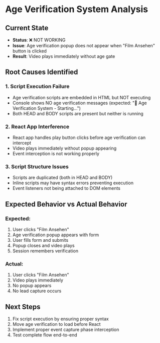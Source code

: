 # Age Verification System Analysis

## Current State
- **Status**: ❌ NOT WORKING
- **Issue**: Age verification popup does not appear when "Film Ansehen" button is clicked
- **Result**: Video plays immediately without age gate

## Root Causes Identified

### 1. Script Execution Failure
- Age verification scripts are embedded in HTML but NOT executing
- Console shows NO age verification messages (expected: "🎯 Age Verification System - Starting...")
- Both HEAD and BODY scripts are present but neither is running

### 2. React App Interference
- React app handles play button clicks before age verification can intercept
- Video plays immediately without popup appearing
- Event interception is not working properly

### 3. Script Structure Issues
- Scripts are duplicated (both in HEAD and BODY)
- Inline scripts may have syntax errors preventing execution
- Event listeners not being attached to DOM elements

## Expected Behavior vs Actual Behavior

### Expected:
1. User clicks "Film Ansehen"
2. Age verification popup appears with form
3. User fills form and submits
4. Popup closes and video plays
5. Session remembers verification

### Actual:
1. User clicks "Film Ansehen"
2. Video plays immediately
3. No popup appears
4. No lead capture occurs

## Next Steps
1. Fix script execution by ensuring proper syntax
2. Move age verification to load before React
3. Implement proper event capture phase interception
4. Test complete flow end-to-end

